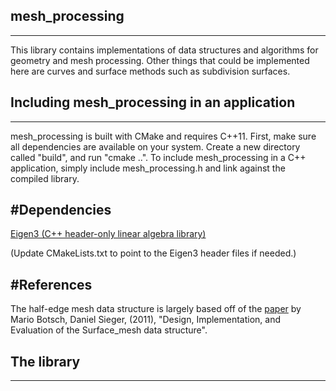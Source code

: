 ## mesh_processing
------------------------
This library contains implementations of data structures and algorithms for geometry and mesh processing.
Other things that could be implemented here are curves and surface methods such as subdivision surfaces.

## Including mesh_processing in an application
-----------------------
mesh_processing is built with CMake and requires C++11.
First, make sure all dependencies are available on your system. Create a new directory called "build", and
run "cmake ..".
To include mesh_processing in a C++ application,
simply include mesh_processing.h and link against the compiled library.

#Dependencies
-----------------------
[Eigen3 (C++ header-only linear algebra library)](https://gitlab.com/libeigen/eigen)

(Update CMakeLists.txt to point to the Eigen3 header files if needed.)

#References
-----------------------
The half-edge mesh data structure is largely based off of the [paper](imr.sandia.gov/papers/imr20/Sieger.pdf) by Mario Botsch, Daniel Sieger, (2011), "Design, Implementation, and Evaluation of the Surface_mesh data structure".


## The library
-----------------------


